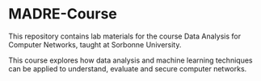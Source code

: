 # MADRE-Course
This repository contains lab materials for the course Data Analysis for Computer Networks, taught at Sorbonne University.

This course explores how data analysis and machine learning techniques can be applied to understand, evaluate and secure computer networks.
